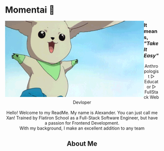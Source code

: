 # Momentai 🌿

<img height="250" align="left" alt="GIF" src="/assests/Terriermon2.gif">

### It means, _"Take It Easy"_

<div align="center">
Anthropologist ▷ Educator ▷ FullStack Web Devloper
</br>
</br>
Hello! Welcome to my ReadMe. My name is Alexander. You can just call me Xan! Trained by Flatiron School as a Full-Stack Software Engineer, but have a passion for Frontend Development.
</br>
With my background, I make an excellent addition to any team 
</br>
<div>

## About Me
